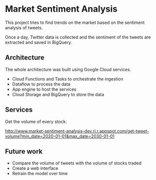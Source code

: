 # Market Sentiment Analysis

This project tries to find trends on the market based on the sentiment analysis of tweets.

Once a day, Twitter data is collected and the sentiment of the tweets are extracted and saved in BigQuery.

## Architecture

The whole architecture was built using Google Cloud services.
- Cloud Functions and Tasks to orchestrate the ingestion
- Dataflow to process the data
- App engine to host the services
- Cloud Storage and BigQuery to store the data

## Services

Get the volume of every stock:

http://www.market-sentiment-analysis-dev.rj.r.appspot.com/get-tweet-volume?min_date=2020-01-01&max_date=2030-01-01

## Future work

- Compare the volume of tweets with the volume of stocks traded
- Create a web interface
- Retrain the model over time